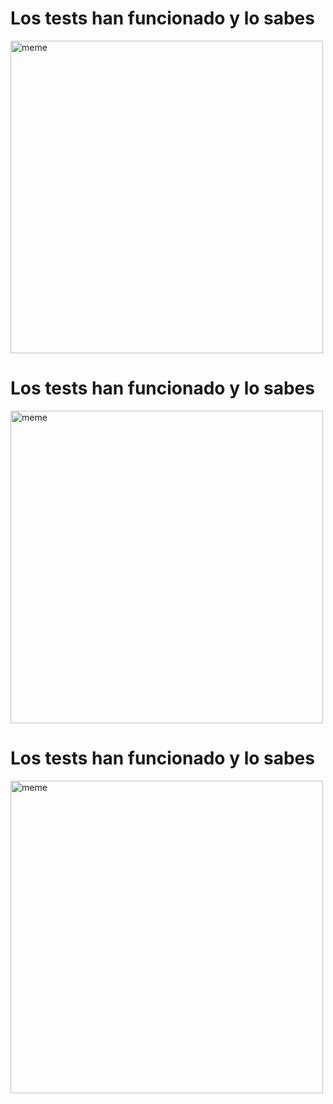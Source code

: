 <h1>Los tests han funcionado y lo sabes</h1> <img src="https://i.imgur.com/DFEQq0a.jpg" alt="meme" width="500" height="500"></img><h1>Los tests han funcionado y lo sabes</h1> <img src="https://i.redd.it/6vzk4b4qt3da1.jpg" alt="meme" width="500" height="500"></img><h1>Los tests han funcionado y lo sabes</h1> <img src="https://i.redd.it/ql12w3330bea1.jpg" alt="meme" width="500" height="500"></img>